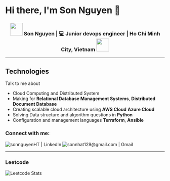 <!---
sonnguyenHT/sonnguyenHT is a ✨ special ✨ repository because its `README.md` (this file) appears on your GitHub profile.
You can click the Preview link to take a look at your changes.
--->

# Hi there, I'm Son Nguyen 👋

<div align="center">
<h3><img src="https://media.giphy.com/media/WUlplcMpOCEmTGBtBW/giphy.gif" width="40"> Son Nguyen | 💻 Junior devops engineer | Ho Chi Minh City, Vietnam <img src="https://giphy.com/embed/06vbLCWUQcDKGFVjPt" width="40"></h3>
</div>

---

## Technologies

Talk to me about

-   Cloud Computing and Distributed System
-   Making for **Relational Database Management Systems**, **Distributed Document Database**
-   Creating scalable cloud architecture using **AWS Cloud** **Azure Cloud**
-   Solving Data structure and algorithm questions in **Python**
-   Configuration and management languages **Terraform**, **Ansible**


### Connect with me:

[<img align="left" alt="sonnguyenHT | LinkedIn" src="https://img.shields.io/badge/LinkedIn-0077B5?style=for-the-badge&logo=linkedin&logoColor=white" />][linkedin]
[<img align="left" alt="sonnhat129@gmail.com | Gmail" src="https://img.shields.io/badge/Gmail-white?style=for-the-badge&logo=gmail&logoColor=red" />][gmail]
<br />

---

[github]: https://github.com/sonnguyenHT
[linkedin]: https://www.linkedin.com/in/son-n-114539152/
[gmail]: mailto:sonnhat129@gmail.com

### Leetcode
![Leetcode Stats](https://leetcard.jacoblin.cool/TechWhizSon)
